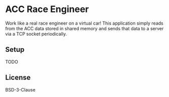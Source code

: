 # ACC Race Engineer

Work like a real race engineer on a virtual car! This application simply reads from the ACC data stored in shared memory and sends that data to a server via a TCP socket periodically.

## Setup

TODO

## License
BSD-3-Clause
